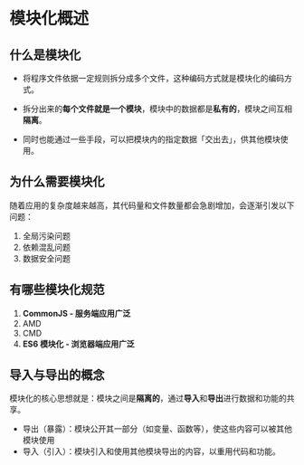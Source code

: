 # 模块化概述

## 什么是模块化

- 将程序文件依据一定规则拆分成多个文件，这种编码方式就是模块化的编码方式。

- 拆分出来的**每个文件就是一个模块**，模块中的数据都是**私有的**，模块之间互相**隔离**。
- 同时也能通过一些手段，可以把模块内的指定数据「交出去」，供其他模块使用。

## 为什么需要模块化

随着应用的复杂度越来越高，其代码量和文件数量都会急剧增加，会逐渐引发以下问题：

1. 全局污染问题
2. 依赖混乱问题
3. 数据安全问题

## 有哪些模块化规范

1. **CommonJS - 服务端应用广泛**
2. AMD
3. CMD
4. **ES6 模块化 - 浏览器端应用广泛**

## 导入与导出的概念

模块化的核心思想就是：模块之间是**隔离的**，通过**导入**和**导出**进行数据和功能的共享。

- 导出（暴露）：模块公开其一部分（如变量、函数等），使这些内容可以被其他模块使用
- 导入（引入）：模块引入和使用其他模块导出的内容，以重用代码和功能。
